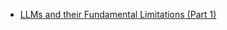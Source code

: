 - [LLMs and their Fundamental Limitations (Part 1)](essays/llms-and-their-fundamental-limitations-part-1.html)
<!-- 
- <strong>S. Li</strong>, X. Yang, A. Cao, C. Wang, Y. Liu, Y. Liu, and Q. Niu (2024). SeisT: A foundational deep learning model for earthquake monitoring tasks. <strong>IEEE Transactions on Geoscience and Remote Sensing</strong>. [[Paper]](https://doi.org/10.1109/TGRS.2024.3371503) [[Code]](https://github.com/senli1073/SeisT)

- A. Cao, X. Yang, C. Wang, <strong>S. Li</strong>, Y. Liu, L. Dou, and Q. Niu (2023). High-precision phase picking and automatic source locating method for seismicity in mines based on deep transfer learning. <strong>Journal of China Coal Society</strong>. [[Paper]](https://doi.org/10.13225/j.cnki.jccs.2023.0095)

- A. Cao, Y. Liu, X. Yang, <strong>S. Li</strong>, C. Wang, X. Bai, and Y. Liu (2022). Physical index and Data Fusion-Driven method for coal burst prediction in time sequence. <strong>Journal of China Coal Society</strong>. [[Paper]](https://doi.org/10.13225/j.cnki.jccs.2022.0680)

- X. Yang, X. Yu, C. Zhang, <strong>S. Li</strong>, and Q. Niu (2021). MineGPS: battery-free localization base station for coal mine environment. <strong>IEEE Communications Letters</strong>. [[Paper]](https://doi.org/10.1109/LCOMM.2021.3081593) -->